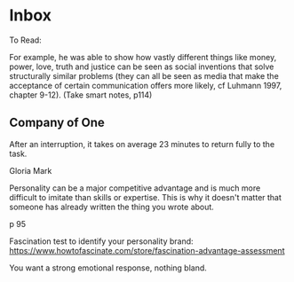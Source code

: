 # Inbox

To Read:

For example, he was able to show how vastly different things like money, power, love, truth and justice can be seen as social inventions that solve structurally similar problems (they can all be seen as media that make the acceptance of certain communication offers more likely, cf Luhmann 1997, chapter 9-12). (Take smart notes, p114)

## Company of One

After an interruption, it takes on average 23 minutes to return fully to the task.

Gloria Mark

Personality can be a major competitive advantage and is much more difficult to imitate than skills or expertise. This is why it doesn't matter that someone has already written the thing you wrote about.

p 95

Fascination test to identify your personality brand: https://www.howtofascinate.com/store/fascination-advantage-assessment

You want a strong emotional response, nothing bland.

